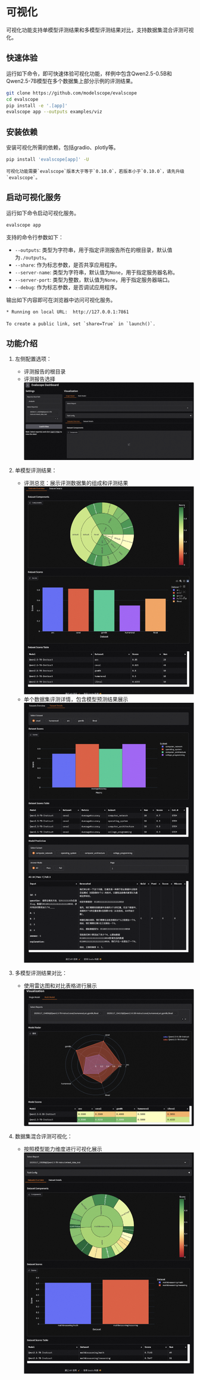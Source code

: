 # 可视化

可视化功能支持单模型评测结果和多模型评测结果对比，支持数据集混合评测可视化。

## 快速体验

运行如下命令，即可快速体验可视化功能，样例中包含Qwen2.5-0.5B和Qwen2.5-7B模型在多个数据集上部分示例的评测结果。

```bash
git clone https://github.com/modelscope/evalscope
cd evalscope
pip install -e '.[app]'
evalscope app --outputs examples/viz
```


## 安装依赖

安装可视化所需的依赖，包括gradio、plotly等。

```bash
pip install 'evalscope[app]' -U
```
```{note}
可视化功能需要`evalscope`版本大于等于`0.10.0`，若版本小于`0.10.0`，请先升级`evalscope`。
```

## 启动可视化服务

运行如下命令启动可视化服务。
```bash
evalscope app
```

支持的命令行参数如下：

- `--outputs`: 类型为字符串，用于指定评测报告所在的根目录，默认值为`./outputs`。
- `--share`: 作为标志参数，是否共享应用程序。
- `--server-name`: 类型为字符串，默认值为`None`，用于指定服务器名称。
- `--server-port`: 类型为整数，默认值为`None`，用于指定服务器端口。
- `--debug`: 作为标志参数，是否调试应用程序。

输出如下内容即可在浏览器中访问可视化服务。
```text
* Running on local URL:  http://127.0.0.1:7861

To create a public link, set `share=True` in `launch()`.
```

## 功能介绍

1. 左侧配置选项：
   - 评测报告的根目录
   - 评测报告选择
   ![alt text](./images/setting.png)

2. 单模型评测结果：
   - 评测总览：展示评测数据集的组成和评测结果
   ![alt text](./images/report_overview.png)
   - 单个数据集评测详情，包含模型预测结果展示
   ![alt text](./images/report_details.png)

3. 多模型评测结果对比：
   - 使用雷达图和对比表格进行展示
   ![alt text](./images/model_compare.png)

4. 数据集混合评测可视化：
   - 按照模型能力维度进行可视化展示
   ![alt text](./images/collection.png)